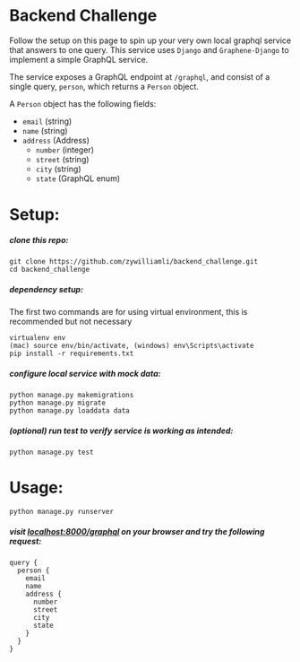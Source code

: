 # Backend Challenge

Follow the setup on this page to spin up your very own local graphql service that answers to one query. This service uses `Django` and `Graphene-Django` to implement a simple GraphQL service.  

The service exposes a GraphQL endpoint at `/graphql`, and consist of a single query, `person`, which returns a `Person` object.  

A `Person` object has the following fields: 
- `email` (string)
- `name` (string)
- `address` (Address) 
  - `number` (integer)
  - `street` (string)
  - `city` (string)
  - `state` (GraphQL enum)
# Setup:

##### clone this repo:

```
git clone https://github.com/zywilliamli/backend_challenge.git
cd backend_challenge
```

##### dependency setup:
The first two commands are for using virtual environment, this is recommended but not necessary
```
virtualenv env
(mac) source env/bin/activate, (windows) env\Scripts\activate
pip install -r requirements.txt
```

##### configure local service with mock data:

```
python manage.py makemigrations
python manage.py migrate
python manage.py loaddata data
```

##### (optional) run test to verify service is working as intended:

```
python manage.py test
```

# Usage:

```
python manage.py runserver
```

##### visit [localhost:8000/graphql](localhost:8000/graphql) on your browser and try the following request:

```
query {
  person {
    email
    name
    address {
      number
      street
      city
      state
    }
  }
}
```